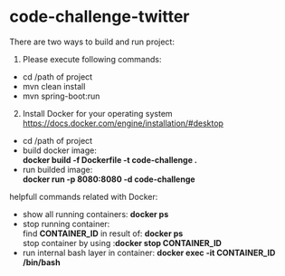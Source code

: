 # code-challenge-twitter

There are two ways to build and run project:
1. Please execute following commands:
- cd /path of project
- mvn clean install
- mvn spring-boot:run
2. Install Docker for your operating system
https://docs.docker.com/engine/installation/#desktop
- cd /path of project
- build docker image: <br><b>docker build -f Dockerfile -t code-challenge .</b>
- run builded image: <br><b>docker run -p 8080:8080 -d  code-challenge</b>



helpfull commands related with Docker:
- show all running containers: <b>docker ps</b>
- stop running container:
    <br>find <b>CONTAINER_ID</b> in result of: <b>docker ps</b>
    <br>stop container by using       :<b>docker stop CONTAINER_ID</b>
- run internal bash layer in container: <b>docker exec -it CONTAINER_ID  /bin/bash</b>